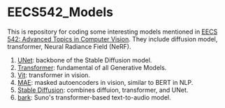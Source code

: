 # EECS542_Models

This is repository for coding some interesting models mentioned in [EECS 542: Advanced Topics in Computer Vision](https://web.eecs.umich.edu/~ahowens/eecs542/w24/). They include diffusion model, transformer, Neural Radiance Field (NeRF).

1. [UNet](https://arxiv.org/abs/1505.04597): backbone of the Stable Diffusion model.
2. [Transformer](https://arxiv.org/abs/1706.03762): fundamental of all Generative Models.
3. [Vit](https://arxiv.org/abs/2010.11929): transformer in vision.
4. [MAE](https://arxiv.org/abs/2111.06377): masked autoencoders in vision, similar to BERT in NLP.
5. [Stable Diffusion](https://arxiv.org/abs/2112.10752): combines diffuion, transformer, and UNet.
6. [bark](https://github.com/suno-ai/bark): Suno's transformer-based text-to-audio model.
